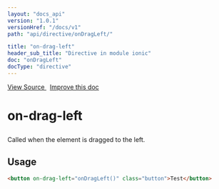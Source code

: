 ```yaml
---
layout: "docs_api"
version: "1.0.1"
versionHref: "/docs/v1"
path: "api/directive/onDragLeft/"

title: "on-drag-left"
header_sub_title: "Directive in module ionic"
doc: "onDragLeft"
docType: "directive"
---
```


<div class="improve-docs">
  <a href='http://github.com/driftyco/ionic/tree/1.x/js/angular/directive/gesture.js#L185'>
    View Source
  </a>
  &nbsp;
  <a href='http://github.com/driftyco/ionic/edit/master/js/angular/directive/gesture.js#L185'>
    Improve this doc
  </a>
</div>




<h1 class="api-title">

  on-drag-left



</h1>





Called when the element is dragged to the left.








  
<h2 id="usage">Usage</h2>
  
```html
<button on-drag-left="onDragLeft()" class="button">Test</button>
```
  
  

  





